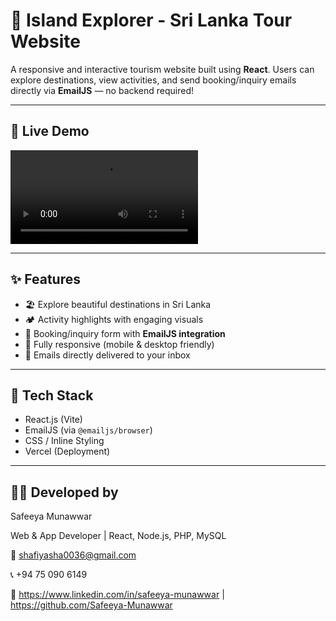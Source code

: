 # 🌴 Island Explorer - Sri Lanka Tour Website

A responsive and interactive tourism website built using **React**. Users can explore destinations, view activities, and send booking/inquiry emails directly via **EmailJS** — no backend required!

---

## 🚀 Live Demo

![View Demo](./public/Demo.mp4)

---
## ✨ Features

- 🏖️ Explore beautiful destinations in Sri Lanka
- 🏕️ Activity highlights with engaging visuals
- 📨 Booking/inquiry form with **EmailJS integration**
- 📱 Fully responsive (mobile & desktop friendly)
- 📧 Emails directly delivered to your inbox

---

## 🔧 Tech Stack

- React.js (Vite)
- EmailJS (via `@emailjs/browser`)
- CSS / Inline Styling
- Vercel (Deployment)

---

## 👩‍💻 Developed by
Safeeya Munawwar

Web & App Developer | React, Node.js, PHP, MySQL

📧 shafiyasha0036@gmail.com

📞 +94 75 090 6149

🔗 https://www.linkedin.com/in/safeeya-munawwar | https://github.com/Safeeya-Munawwar 



